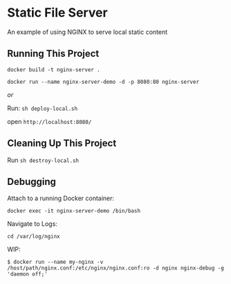 # Static File Server

An example of using NGINX to serve local static content

## Running This Project

`docker build -t nginx-server .`

`docker run --name nginx-server-demo -d -p 8080:80 nginx-server`

_or_

Run: `sh deploy-local.sh`

open `http://localhost:8080/`

## Cleaning Up This Project

Run `sh destroy-local.sh`

## Debugging

Attach to a running Docker container:

`docker exec -it nginx-server-demo /bin/bash`

Navigate to Logs:

`cd /var/log/nginx`

WIP:

`$ docker run --name my-nginx -v /host/path/nginx.conf:/etc/nginx/nginx.conf:ro -d nginx nginx-debug -g 'daemon off;'`
